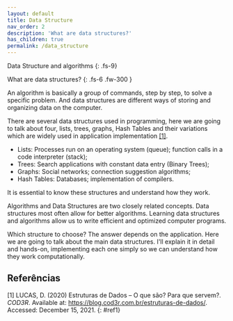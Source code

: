 ```yaml
---
layout: default
title: Data Structure 
nav_order: 2
description: 'What are data structures?'
has_children: true
permalink: /data_structure 
---
```


Data Structure and algorithms
{: .fs-9}

What are data structures?
{: .fs-6 .fw-300  }

An algorithm is basically a group of commands, step by step, to solve a specific problem. And data structures are different ways of storing and organizing data on the computer.

There are several data structures used in programming, here we are going to talk about four, lists, trees, graphs, Hash Tables and their variations which are widely used in application implementation [[1]](#ref1).

- Lists: Processes run on an operating system (queue); function calls in a code interpreter (stack);
- Trees: Search applications with constant data entry (Binary Trees);
- Graphs: Social networks; connection suggestion algorithms;
- Hash Tables: Databases; implementation of compilers.

It is essential to know these structures and understand how they work.

Algorithms and Data Structures are two closely related concepts. Data structures most often allow for better algorithms. Learning data structures and algorithms allow us to write efficient and optimized computer programs. 

Which structure to choose? The answer depends on the application. Here we are going to talk about the main data structures. I'll explain it in detail and hands-on, implementing each one simply so we can understand how they work computationally.

## Referências

[1] LUCAS, D. (2020) Estruturas de Dados – O que são? Para que servem?. *COD3R*. Available at: <https://blog.cod3r.com.br/estruturas-de-dados/>. Accessed: December 15, 2021.
{: #ref1}